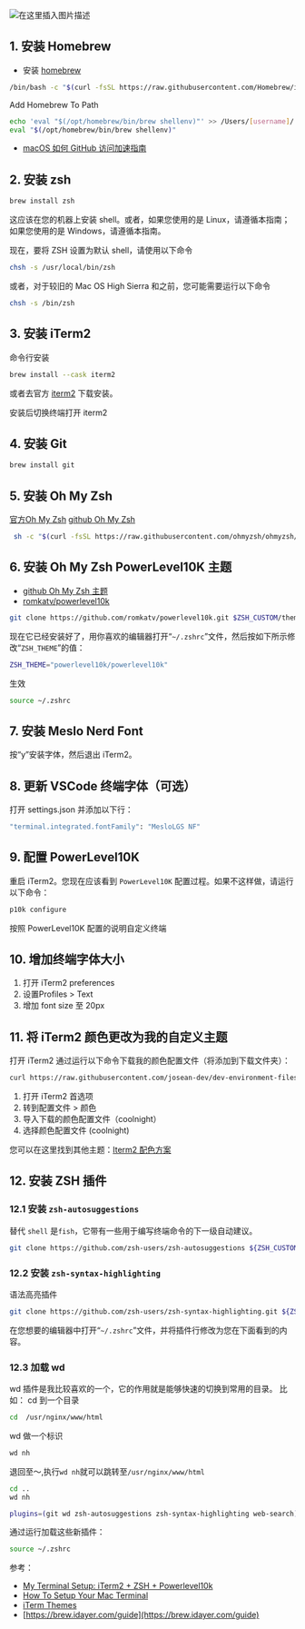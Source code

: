 
![在这里插入图片描述](https://i-blog.csdnimg.cn/blog_migrate/5cb75c3c8494ff0a27b414638f01bb25.png)




## 1. 安装 Homebrew
- 安装 [homebrew](https://blog.csdn.net/xixihahalelehehe/article/details/129151854)
```bash
/bin/bash -c "$(curl -fsSL https://raw.githubusercontent.com/Homebrew/install/HEAD/install.sh)"
```
Add Homebrew To Path
```bash
echo 'eval "$(/opt/homebrew/bin/brew shellenv)"' >> /Users/[username]/.zprofile
eval "$(/opt/homebrew/bin/brew shellenv)"
```
- [macOS 如何 GitHub 访问加速指南](https://blog.csdn.net/xixihahalelehehe/article/details/129170643)
## 2. 安装 zsh

```bash
brew install zsh
```

这应该在您的机器上安装 shell。或者，如果您使用的是 Linux，请遵循本指南；如果您使用的是 Windows，请遵循本指南。

现在，要将 ZSH 设置为默认 shell，请使用以下命令

```bash
chsh -s /usr/local/bin/zsh
```

或者，对于较旧的 Mac OS High Sierra 和之前，您可能需要运行以下命令

```bash
chsh -s /bin/zsh
```

## 3. 安装 iTerm2
命令行安装

```bash
brew install --cask iterm2
```
或者去官方 [iterm2](https://iterm2.com/) 下载安装。

安装后切换终端打开 iterm2

## 4. 安装 Git

```bash
brew install git
```
## 5. 安装 Oh My Zsh
 [官方Oh My Zsh](https://ohmyz.sh/) 
 [github Oh My Zsh](https://github.com/ohmyzsh/ohmyzsh) 

```bash
 sh -c "$(curl -fsSL https://raw.githubusercontent.com/ohmyzsh/ohmyzsh/master/tools/install.sh)"
```
## 6. 安装 Oh My Zsh PowerLevel10K 主题
- [github Oh My Zsh 主题](https://github.com/ohmyzsh/ohmyzsh/tree/master/themes)
- [romkatv/powerlevel10k](https://github.com/romkatv/powerlevel10k)
```bash
git clone https://github.com/romkatv/powerlevel10k.git $ZSH_CUSTOM/themes/powerlevel10k
```
现在它已经安装好了，用你喜欢的编辑器打开“`~/.zshrc`”文件，然后按如下所示修改“`ZSH_THEME`”的值：

```bash
ZSH_THEME="powerlevel10k/powerlevel10k"
```
生效

```bash
source ~/.zshrc
```
## 7. 安装 Meslo Nerd Font
按“y”安装字体，然后退出 iTerm2。

## 8. 更新 VSCode 终端字体（可选）
打开 settings.json 并添加以下行：

```bash
"terminal.integrated.fontFamily": "MesloLGS NF"
```
## 9. 配置 PowerLevel10K
重启 iTerm2。您现在应该看到 `PowerLevel10K` 配置过程。如果不这样做，请运行以下命令：

```bash
p10k configure
```
按照 PowerLevel10K 配置的说明自定义终端
## 10. 增加终端字体大小
1. 打开 iTerm2 preferences
2. 设置Profiles > Text
3. 增加 font size 至 20px

## 11. 将 iTerm2 颜色更改为我的自定义主题
打开 iTerm2
通过运行以下命令下载我的颜色配置文件（将添加到下载文件夹）：

```bash
curl https://raw.githubusercontent.com/josean-dev/dev-environment-files/main/coolnight.itermcolors --output ~/Downloads/coolnight.itermcolors
```
1. 打开 iTerm2 首选项
2. 转到配置文件 > 颜色
3. 导入下载的颜色配置文件（coolnight）
4. 选择颜色配置文件 (coolnight)

您可以在这里找到其他主题：[Iterm2 配色方案](https://iterm2colorschemes.com/)

## 12. 安装 ZSH 插件
### 12.1 安装 `zsh-autosuggestions`
替代 `shell` 是`fish`，它带有一些用于编写终端命令的下一级自动建议。
```bash
git clone https://github.com/zsh-users/zsh-autosuggestions ${ZSH_CUSTOM:-~/.oh-my-zsh/custom}/plugins/zsh-autosuggestions
```
### 12.2 安装 `zsh-syntax-highlighting`
语法高亮插件
```bash
git clone https://github.com/zsh-users/zsh-syntax-highlighting.git ${ZSH_CUSTOM:-~/.oh-my-zsh/custom}/plugins/zsh-syntax-highlighting
```
在您想要的编辑器中打开“`~/.zshrc`”文件，并将插件行修改为您在下面看到的内容。

### 12.3 加载 wd
wd 插件是我比较喜欢的一个，它的作用就是能够快速的切换到常用的目录。
比如：
cd 到一个目录

```bash
cd  /usr/nginx/www/html
```

wd 做一个标识

```bash
wd nh
```

退回至～,执行`wd nh`就可以跳转至`/usr/nginx/www/html`

```bash
cd ..
wd nh
```

```bash
plugins=(git wd zsh-autosuggestions zsh-syntax-highlighting web-search)
```
通过运行加载这些新插件：

```bash
source ~/.zshrc
```

参考：
- [My Terminal Setup: iTerm2 + ZSH + Powerlevel10k](https://medium.com/weekly-webtips/my-terminal-setu-iterm2-zsh-powerlevel10k-f7101ffc72c2)
- [How To Setup Your Mac Terminal](https://www.josean.com/posts/terminal-setup)
- [iTerm Themes](https://iterm2colorschemes.com/)
- [https://brew.idayer.com/guide](https://brew.idayer.com/guide)
